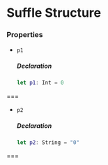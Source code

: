 # Suffle Structure

### Properties

- `p1`


  ##### Declaration

  ```swift
  let p1: Int = 0
  ```

===

- `p2`


  ##### Declaration

  ```swift
  let p2: String = "0"
  ```

===


